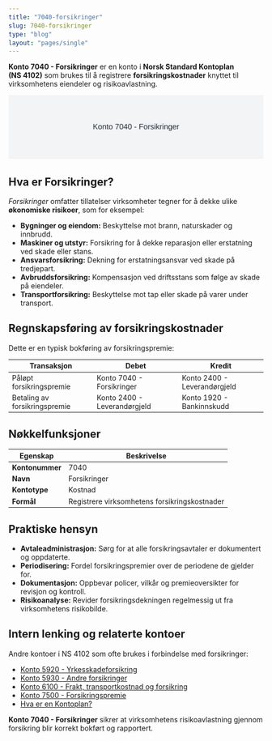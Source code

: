 ```yaml
---
title: "7040-forsikringer"
slug: 7040-forsikringer
type: "blog"
layout: "pages/single"
---
```


**Konto 7040 - Forsikringer** er en konto i **Norsk Standard Kontoplan (NS 4102)** som brukes til å registrere **forsikringskostnader** knyttet til virksomhetens eiendeler og risikoavlastning.

![Illustrasjon av konto 7040 Forsikringer](7040-forsikringer-image.svg)

## Hva er Forsikringer?

*Forsikringer* omfatter tillatelser virksomheter tegner for å dekke ulike **økonomiske risikoer**, som for eksempel:

* **Bygninger og eiendom:** Beskyttelse mot brann, naturskader og innbrudd.
* **Maskiner og utstyr:** Forsikring for å dekke reparasjon eller erstatning ved skade eller stans.
* **Ansvarsforsikring:** Dekning for erstatningsansvar ved skade på tredjepart.
* **Avbruddsforsikring:** Kompensasjon ved driftsstans som følge av skade på eiendeler.
* **Transportforsikring:** Beskyttelse mot tap eller skade på varer under transport.

## Regnskapsføring av forsikringskostnader

Dette er en typisk bokføring av forsikringspremie:

| Transaksjon                       | Debet                      | Kredit                        |
|-----------------------------------|----------------------------|-------------------------------|
| Påløpt forsikringspremie         | Konto 7040 - Forsikringer  | Konto 2400 - Leverandørgjeld  |
| Betaling av forsikringspremie     | Konto 2400 - Leverandørgjeld | Konto 1920 - Bankinnskudd    |

## Nøkkelfunksjoner

| Egenskap         | Beskrivelse                                                     |
|------------------|-----------------------------------------------------------------|
| **Kontonummer**   | 7040                                                            |
| **Navn**          | Forsikringer                                                    |
| **Kontotype**     | Kostnad                                                         |
| **Formål**        | Registrere virksomhetens forsikringskostnader                  |

## Praktiske hensyn

* **Avtaleadministrasjon:** Sørg for at alle forsikringsavtaler er dokumentert og oppdaterte.
* **Periodisering:** Fordel forsikringspremier over de periodene de gjelder for.
* **Dokumentasjon:** Oppbevar policer, vilkår og premieoversikter for revisjon og kontroll.
* **Risikoanalyse:** Revider forsikringsdekningen regelmessig ut fra virksomhetens risikobilde.

## Intern lenking og relaterte kontoer

Andre kontoer i NS 4102 som ofte brukes i forbindelse med forsikringer:

* [Konto 5920 - Yrkesskadeforsikring](/blogs/kontoplan/5920-yrkesskadeforsikring "Konto 5920 - Yrkesskadeforsikring")
* [Konto 5930 - Andre forsikringer](/blogs/kontoplan/5930-andre-forsikringer "Konto 5930 - Andre forsikringer")
* [Konto 6100 - Frakt, transportkostnad og forsikring](/blogs/kontoplan/6100-frakt-transportkostnad-og-forsikring "Konto 6100 - Frakt, transportkostnad og forsikring")
* [Konto 7500 - Forsikringspremie](/blogs/kontoplan/7500-forsikringspremie "Konto 7500 - Forsikringspremie")
* [Hva er en Kontoplan?](/blogs/regnskap/hva-er-kontoplan "Hva er en Kontoplan? Komplett Guide til Kontoplaner i Norsk Regnskap")

**Konto 7040 - Forsikringer** sikrer at virksomhetens risikoavlastning gjennom forsikring blir korrekt bokført og rapportert.
